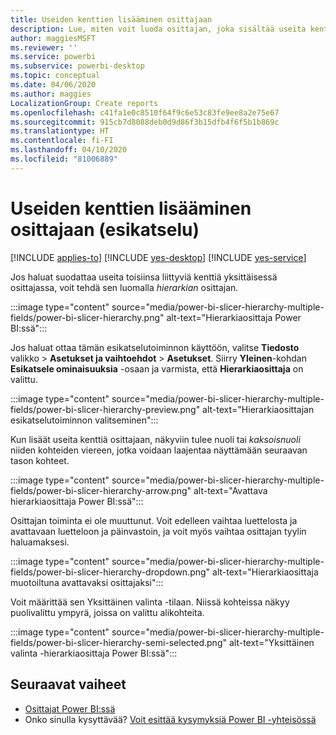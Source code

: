 ```yaml
---
title: Useiden kenttien lisääminen osittajaan
description: Lue, miten voit luoda osittajan, joka sisältää useita kenttiä hierarkiassa.
author: maggiesMSFT
ms.reviewer: ''
ms.service: powerbi
ms.subservice: powerbi-desktop
ms.topic: conceptual
ms.date: 04/06/2020
ms.author: maggies
LocalizationGroup: Create reports
ms.openlocfilehash: c41fa1e0c8510f64f9c6e53c83fe9ee8a2e75e67
ms.sourcegitcommit: 915cb7d8088deb0d9d86f3b15dfb4f6f5b1b869c
ms.translationtype: HT
ms.contentlocale: fi-FI
ms.lasthandoff: 04/10/2020
ms.locfileid: "81006889"
---
```

# <a name="add-multiple-fields-to-a-slicer-preview"></a>Useiden kenttien lisääminen osittajaan (esikatselu)

[!INCLUDE [applies-to](../includes/applies-to.md)] [!INCLUDE [yes-desktop](../includes/yes-desktop.md)] [!INCLUDE [yes-service](../includes/yes-service.md)]

Jos haluat suodattaa useita toisiinsa liittyviä kenttiä yksittäisessä osittajassa, voit tehdä sen luomalla *hierarkian* osittajan. 

:::image type="content" source="media/power-bi-slicer-hierarchy-multiple-fields/power-bi-slicer-hierarchy.png" alt-text="Hierarkiaosittaja Power BI:ssä":::

Jos haluat ottaa tämän esikatselutoiminnon käyttöön, valitse **Tiedosto** valikko > **Asetukset ja vaihtoehdot** > **Asetukset**. Siirry **Yleinen**-kohdan **Esikatsele ominaisuuksia** -osaan ja varmista, että **Hierarkiaosittaja** on valittu.

:::image type="content" source="media/power-bi-slicer-hierarchy-multiple-fields/power-bi-slicer-hierarchy-preview.png" alt-text="Hierarkiaosittajan esikatselutoiminnon valitseminen":::

Kun lisäät useita kenttiä osittajaan, näkyviin tulee nuoli tai *kaksoisnuoli* niiden kohteiden viereen, jotka voidaan laajentaa näyttämään seuraavan tason kohteet.

:::image type="content" source="media/power-bi-slicer-hierarchy-multiple-fields/power-bi-slicer-hierarchy-arrow.png" alt-text="Avattava hierarkiaosittaja Power BI:ssä":::
 
Osittajan toiminta ei ole muuttunut. Voit edelleen vaihtaa luettelosta ja avattavaan luetteloon ja päinvastoin, ja voit myös vaihtaa osittajan tyylin haluamaksesi.

:::image type="content" source="media/power-bi-slicer-hierarchy-multiple-fields/power-bi-slicer-hierarchy-dropdown.png" alt-text="Hierarkiaosittaja muotoiltuna avattavaksi osittajaksi":::
 
Voit määrittää sen Yksittäinen valinta -tilaan. Niissä kohteissa näkyy puolivalittu ympyrä, joissa on valittu alikohteita.
 
:::image type="content" source="media/power-bi-slicer-hierarchy-multiple-fields/power-bi-slicer-hierarchy-semi-selected.png" alt-text="Yksittäinen valinta -hierarkiaosittaja Power BI:ssä":::

## <a name="next-steps"></a>Seuraavat vaiheet

- [Osittajat Power BI:ssä](../visuals/power-bi-visualization-slicers.md)
- Onko sinulla kysyttävää? [Voit esittää kysymyksiä Power BI -yhteisössä](https://community.powerbi.com/)
